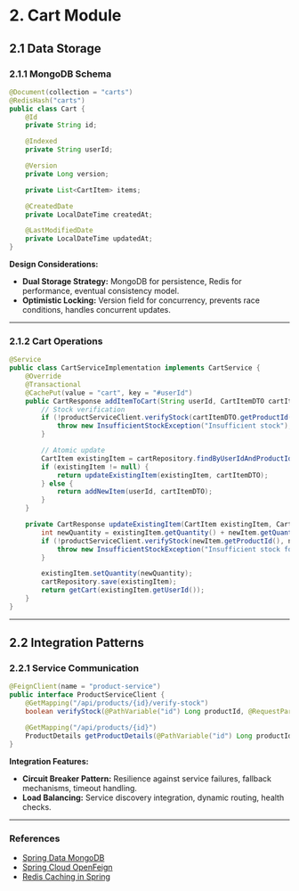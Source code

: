 # 2. Cart Module

## 2.1 Data Storage

### 2.1.1 MongoDB Schema

```java
@Document(collection = "carts")
@RedisHash("carts")
public class Cart {
    @Id
    private String id;

    @Indexed
    private String userId;

    @Version
    private Long version;

    private List<CartItem> items;

    @CreatedDate
    private LocalDateTime createdAt;

    @LastModifiedDate
    private LocalDateTime updatedAt;
}
```

**Design Considerations:**

- **Dual Storage Strategy:** MongoDB for persistence, Redis for performance, eventual consistency model.
- **Optimistic Locking:** Version field for concurrency, prevents race conditions, handles concurrent updates.

---

### 2.1.2 Cart Operations

```java
@Service
public class CartServiceImplementation implements CartService {
    @Override
    @Transactional
    @CachePut(value = "cart", key = "#userId")
    public CartResponse addItemToCart(String userId, CartItemDTO cartItemDTO) {
        // Stock verification
        if (!productServiceClient.verifyStock(cartItemDTO.getProductId(), cartItemDTO.getQuantity())) {
            throw new InsufficientStockException("Insufficient stock");
        }

        // Atomic update
        CartItem existingItem = cartRepository.findByUserIdAndProductId(userId, cartItemDTO.getProductId());
        if (existingItem != null) {
            return updateExistingItem(existingItem, cartItemDTO);
        } else {
            return addNewItem(userId, cartItemDTO);
        }
    }

    private CartResponse updateExistingItem(CartItem existingItem, CartItemDTO newItem) {
        int newQuantity = existingItem.getQuantity() + newItem.getQuantity();
        if (!productServiceClient.verifyStock(newItem.getProductId(), newQuantity)) {
            throw new InsufficientStockException("Insufficient stock for updated quantity");
        }

        existingItem.setQuantity(newQuantity);
        cartRepository.save(existingItem);
        return getCart(existingItem.getUserId());
    }
}
```

---

## 2.2 Integration Patterns

### 2.2.1 Service Communication

```java
@FeignClient(name = "product-service")
public interface ProductServiceClient {
    @GetMapping("/api/products/{id}/verify-stock")
    boolean verifyStock(@PathVariable("id") Long productId, @RequestParam int quantity);

    @GetMapping("/api/products/{id}")
    ProductDetails getProductDetails(@PathVariable("id") Long productId);
}
```

**Integration Features:**

- **Circuit Breaker Pattern:** Resilience against service failures, fallback mechanisms, timeout handling.
- **Load Balancing:** Service discovery integration, dynamic routing, health checks.

---

### References

- [Spring Data MongoDB](https://spring.io/projects/spring-data-mongodb)
- [Spring Cloud OpenFeign](https://spring.io/projects/spring-cloud-openfeign)
- [Redis Caching in Spring](https://docs.spring.io/spring-data/redis/docs/current/reference/html/#reference)

